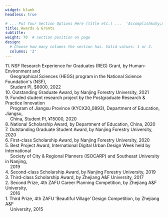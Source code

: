 ```yaml
---
widget: blank
headless: true

# ... Put Your Section Options Here (title etc.) ...  'Accomplish&shy;ments'
title: Awards & Grants
subtitle:
weight: 70  # section position on page
design:
  # Choose how many columns the section has. Valid values: 1 or 2.
  columns: '2'
---
```


11\. NSF Research Experience for Graduates (REG) Grant, by Human-Environment and <br> &nbsp;&nbsp;&nbsp;&nbsp;Geographical Sciences (HEGS) program in the National Science Foundation's (NSF), <br> &nbsp;&nbsp;&nbsp;&nbsp;Student PI, $6000, 2022\
10\. Outstanding Graduate Award, by Nanjing Forestry University, 2021\
9\. Funded student research project by the Postgraduate Research & Practice Innovation <br> &nbsp;&nbsp;&nbsp;&nbsp;Program of Jiangsu Province (KYCX20_0893), Department of Education, Jiangsu, <br> &nbsp;&nbsp;&nbsp;&nbsp;China, Student PI, ¥15000, 2020\
8\. National Scholarship Award, by Department of Education, China, 2020\
7\. Outstanding Graduate Student Award, by Nanjing Forestry University, 2020\
6\. First-class Scholarship Award, by Nanjing Forestry University, 2020\
5\. Best Project Award, International Digital Urban Design Week held by International <br> &nbsp;&nbsp;&nbsp;&nbsp;Society of City & Regional Planners (ISOCARP) and Southeast University in Nanjing, <br> &nbsp;&nbsp;&nbsp;&nbsp;2019\
4\. Second-class Scholarship Award, by Nanjing Forestry University, 2019\
3\. Third-class Scholarship Award, by Zhejiang A&F University, 2017\
2\. Second Prize, 4th ZAFU Career Planning Competition, by Zhejiang A&F University, <br> &nbsp;&nbsp;&nbsp;&nbsp;2016\
1\. Third Prize, 4th ZAFU ‘Beautiful Village’ Design Competition, by Zhejiang A&F <br> &nbsp;&nbsp;&nbsp;&nbsp;University, 2015



